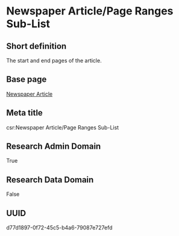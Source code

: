 # Newspaper Article/Page Ranges Sub-List
## Short definition
The start and end pages of the article.
## Base page
[Newspaper Article](https://github.com/EuroCRIS/CASRAI-Dictionairies/blob/main/Objects/Newspaper%20Article.md)
## Meta title
csr:Newspaper Article/Page Ranges Sub-List
## Research Admin Domain
True
## Research Data Domain
False
## UUID
d77d1897-0f72-45c5-b4a6-79087e727efd
